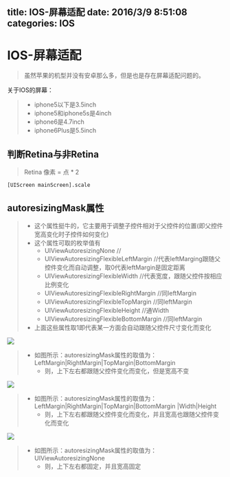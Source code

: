 title: IOS-屏幕适配
date: 2016/3/9 8:51:08              
categories: IOS
---

# IOS-屏幕适配 #

>虽然苹果的机型并没有安卓那么多，但是也是存在屏幕适配问题的。

关于IOS的屏幕：
> - iphone5以下是3.5inch
> - iphone5和iphone5s是4inch
> - iphone6是4.7inch
> - iphone6Plus是5.5inch


## 判断Retina与非Retina ##
> Retina   像素 = 点 * 2

	[UIScreen mainScreen].scale

## autoresizingMask属性 ##
>- 这个属性挺牛的，它主要用于调整子控件相对于父控件的位置(即父控件宽高变化时子控件如何变化)
>- 这个属性可取的枚举值有
>    - UIViewAutoresizingNone                   //
>    - UIViewAutoresizingFlexibleLeftMargin     //代表leftMarging跟随父控件变化而自动调整，取0代表leftMargin是固定距离
>    - UIViewAutoresizingFlexibleWidth          //代表宽度，跟随父控件按相应比例变化
>    - UIViewAutoresizingFlexibleRightMargin    //同leftMargin
>    - UIViewAutoresizingFlexibleTopMargin      //同leftMargin
>    - UIViewAutoresizingFlexibleHeight         //通Width
>    - UIViewAutoresizingFlexibleBottomMargin   //同leftMargin
>- 上面这些属性取1即代表某一方面会自动跟随父控件尺寸变化而变化

![](http://7xrbxa.com1.z0.glb.clouddn.com/IOSautoresizingMask1.png)

>- 如图所示：autoresizingMask属性的取值为： LeftMargin|RightMargin|TopMargin|BottomMargin
>    - 则，上下左右都跟随父控件变化而变化，但是宽高不变

![](http://7xrbxa.com1.z0.glb.clouddn.com/IOSautoresizingMask2.png)

>- 如图所示：autoresizingMask属性的取值为： LeftMargin|RightMargin|TopMargin|BottomMargin |Width|Height
>    - 则，上下左右都跟随父控件变化而变化，并且宽高也跟随父控件变化而变化

![](http://7xrbxa.com1.z0.glb.clouddn.com/IOSautoresizingMask3.png)

>- 如图所示：autoresizingMask属性的取值为： UIViewAutoresizingNone
>    - 则，上下左右都固定，并且宽高固定



